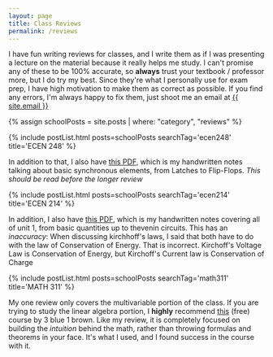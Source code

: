 ```yaml
---
layout: page
title: Class Reviews
permalink: /reviews
---
```


I have fun writing reviews for classes, and I write them as if I was presenting a lecture on the material because it really helps me study. I can't
promise any of these to be 100% accurate, so **always** trust your textbook / professor more, but I do try my best. Since they're what I personally
use for exam prep, I have high motivation to make them as correct as possible. If you find any errors, I'm always happy to fix them, just shoot me an
email at <a class="u-email" href="mailto:{{site.email}}">{{ site.email }}</a>

{% assign schoolPosts = site.posts | where: "category", "reviews" %}

{% include postList.html posts=schoolPosts searchTag='ecen248' title='ECEN 248' %}

In addition to that, I also have <a href="{{site.url}}/assets/ecen248/LatchesToFlipFlops.pdf" download>this PDF</a>, which is my handwritten notes
talking about basic synchronous elements, from Latches to Flip-Flops. *This should be read before the longer review*

{% include postList.html posts=schoolPosts searchTag='ecen214' title='ECEN 214' %}

In addition, I also have <a href="{{site.url}}/assets/ecen214/Unit1.pdf" download>this PDF</a>, which is my handwritten notes covering all of unit 1,
from basic quantities up to thevenin circuits. This has an *inaccuracy*: When discussing kirchhoff's laws, I said that both have
to do with the law of Conservation of Energy. That is incorrect. Kirchoff's Voltage Law is Conservation of Energy, but Kirchoff's Current law is
Conservation of Charge

{% include postList.html posts=schoolPosts searchTag='math311' title='MATH 311' %}

My one review only covers the multivariable portion of the class. If you are trying to study the linear algebra portion, I **highly** recommend
 <a href="https://www.3blue1brown.com/topics/linear-algebra">this</a> (free) course by 3 blue 1 brown. Like my review, it is completely focused on
building the *intuition* behind the math, rather than throwing formulas and theorems in your face. It's what I used, and I found success in the course
with it.
